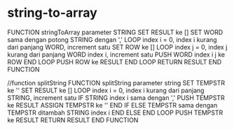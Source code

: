 # string-to-array

FUNCTION stringToArray parameter STRING
  SET RESULT ke []
  SET WORD sama dengan potong STRING dengan ','
  LOOP index i = 0, index i kurang dari panjang WORD, increment satu
    SET ROW ke []
    LOOP index j = 0, index j kurang dari panjang WORD index i, increment satu
      PUSH WORD index i j ke ROW
    END LOOP
    PUSH ROW ke RESULT
  END LOOP
  RETURN RESULT
END FUNCTION


//function splitString
FUNCTION splitString parameter string
  SET TEMPSTR ke ''
  SET RESULT ke []
  LOOP index i = 0, index i kurang dari panjang STRING, increment satu
    IF STRING index i sama dengan ','
      PUSH TEMPSTR ke RESULT
      ASSIGN TEMPSTR ke ''
    END IF
    ELSE
      TEMPSTR sama dengan TEMPSTR ditambah STRING index i
    END ELSE
  END LOOP
  PUSH TEMPSTR ke RESULT
  RETURN RESULT
END FUNCTION

